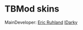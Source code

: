 # TBMod skins

MainDeveloper:  [Eric Ruhland](https://github.com/Er1807)
                [IDarky](https://github.com/IDarky)
